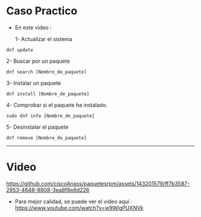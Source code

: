 # Caso Practico
- En este video :
  
  1-  Actualizar el sistema
```
dnf update
```
  2-  Buscar por un paquete 
```
dnf search [Nombre_de_paquete]
```
  
  3-  Instalar un paquete 
  
  ```
dnf install [Nombre_de_paquete]
```
  4-  Comprobar si el paquete ha instalado.
  ```
sudo dnf info [Nombre_de_paquete]
```
  
  5-  Desinstalar el paquete
```
dnf remove [Nombre_de_paquete]
```
  ***
  # Video
https://github.com/ciscoAnass/paquetesrpm/assets/143201579/ff7b3587-2953-4648-8808-3ea8f8e8d226


- Para mejor calidad, se puede ver el vídeo aquí : https://www.youtube.com/watch?v=w9WlgPUXNVk
